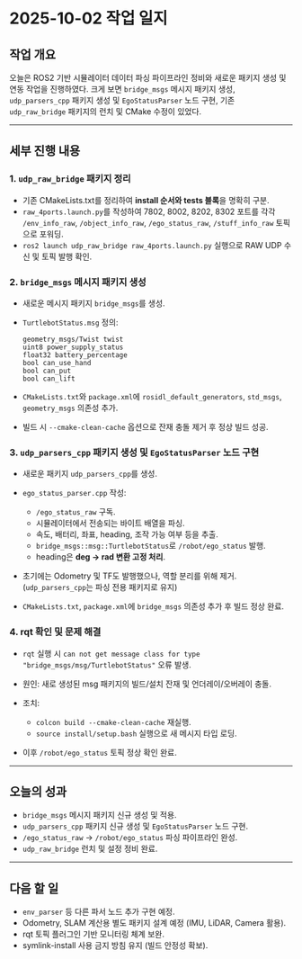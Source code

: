 # 2025-10-02 작업 일지

## 작업 개요

오늘은 ROS2 기반 시뮬레이터 데이터 파싱 파이프라인 정비와 새로운 패키지 생성 및 연동 작업을 진행하였다. 크게 보면 `bridge_msgs` 메시지 패키지 생성, `udp_parsers_cpp` 패키지 생성 및 `EgoStatusParser` 노드 구현, 기존 `udp_raw_bridge` 패키지의 런치 및 CMake 수정이 있었다.

---

## 세부 진행 내용

### 1. `udp_raw_bridge` 패키지 정리

* 기존 CMakeLists.txt를 정리하여 **install 순서와 tests 블록**을 명확히 구분.
* `raw_4ports.launch.py`를 작성하여 7802, 8002, 8202, 8302 포트를 각각 `/env_info_raw`, `/object_info_raw`, `/ego_status_raw`, `/stuff_info_raw` 토픽으로 포워딩.
* `ros2 launch udp_raw_bridge raw_4ports.launch.py` 실행으로 RAW UDP 수신 및 토픽 발행 확인.

### 2. `bridge_msgs` 메시지 패키지 생성

* 새로운 메시지 패키지 `bridge_msgs`를 생성.
* `TurtlebotStatus.msg` 정의:

  ```
  geometry_msgs/Twist twist
  uint8 power_supply_status
  float32 battery_percentage
  bool can_use_hand
  bool can_put
  bool can_lift
  ```
* `CMakeLists.txt`와 `package.xml`에 `rosidl_default_generators`, `std_msgs`, `geometry_msgs` 의존성 추가.
* 빌드 시 `--cmake-clean-cache` 옵션으로 잔재 충돌 제거 후 정상 빌드 성공.

### 3. `udp_parsers_cpp` 패키지 생성 및 `EgoStatusParser` 노드 구현

* 새로운 패키지 `udp_parsers_cpp`를 생성.
* `ego_status_parser.cpp` 작성:

  * `/ego_status_raw` 구독.
  * 시뮬레이터에서 전송되는 바이트 배열을 파싱.
  * 속도, 배터리, 좌표, heading, 조작 가능 여부 등을 추출.
  * `bridge_msgs::msg::TurtlebotStatus`로 `/robot/ego_status` 발행.
  * heading은 **deg → rad 변환 고정 처리**.
* 초기에는 Odometry 및 TF도 발행했으나, 역할 분리를 위해 제거. (`udp_parsers_cpp`는 파싱 전용 패키지로 유지)
* `CMakeLists.txt`, `package.xml`에 `bridge_msgs` 의존성 추가 후 빌드 정상 완료.

### 4. rqt 확인 및 문제 해결

* `rqt` 실행 시 `can not get message class for type "bridge_msgs/msg/TurtlebotStatus"` 오류 발생.
* 원인: 새로 생성된 msg 패키지의 빌드/설치 잔재 및 언더레이/오버레이 충돌.
* 조치:

  * `colcon build --cmake-clean-cache` 재실행.
  * `source install/setup.bash` 실행으로 새 메시지 타입 로딩.
* 이후 `/robot/ego_status` 토픽 정상 확인 완료.

---

## 오늘의 성과

* `bridge_msgs` 메시지 패키지 신규 생성 및 적용.
* `udp_parsers_cpp` 패키지 신규 생성 및 `EgoStatusParser` 노드 구현.
* `/ego_status_raw` → `/robot/ego_status` 파싱 파이프라인 완성.
* `udp_raw_bridge` 런치 및 설정 정비 완료.

---

## 다음 할 일

* `env_parser` 등 다른 파서 노드 추가 구현 예정.
* Odometry, SLAM 계산용 별도 패키지 설계 예정 (IMU, LiDAR, Camera 활용).
* rqt 토픽 플러그인 기반 모니터링 체계 보완.
* symlink-install 사용 금지 방침 유지 (빌드 안정성 확보).
